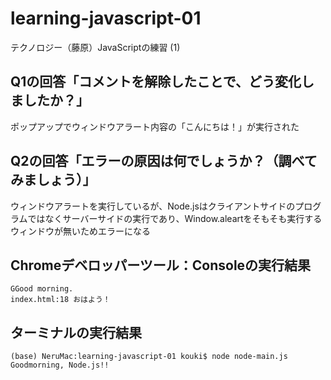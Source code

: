 # learning-javascript-01

テクノロジー（藤原）JavaScriptの練習 (1)

## Q1の回答「コメントを解除したことで、どう変化しましたか？」

ポップアップでウィンドウアラート内容の「こんにちは！」が実行された

## Q2の回答「エラーの原因は何でしょうか？（調べてみましょう）」

ウィンドウアラートを実行しているが、Node.jsはクライアントサイドのプログラムではなくサーバーサイドの実行であり、Window.aleartをそもそも実行するウィンドウが無いためエラーになる

## Chromeデベロッパーツール：Consoleの実行結果

```
GGood morning.
index.html:18 おはよう！
```

## ターミナルの実行結果

```
(base) NeruMac:learning-javascript-01 kouki$ node node-main.js
Goodmorning, Node.js!!
```

